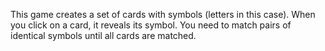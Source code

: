 This game creates a set of cards with symbols (letters in this case). When you click on a card, it reveals its symbol. You need to match pairs of identical symbols until all cards are matched.




